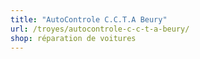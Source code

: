 ```yaml
---
title: "AutoControle C.C.T.A Beury"
url: /troyes/autocontrole-c-c-t-a-beury/
shop: réparation de voitures
---
```

